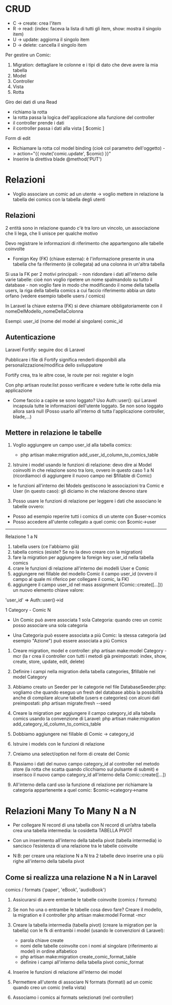 # CRUD

- C -> create: crea l'item
- R -> read: (index: faceva la lista di tutti gli item, show: mostra il singolo item)
- U -> update: aggiorna il singolo item
- D -> delete: cancella il singolo item


Per gestire un Comic:

1. Migration: dettagliare le colonne e i tipi di dato che deve avere la mia tabella
2. Model
3. Controller
4. Vista
5. Rotta


Giro dei dati di una Read

- richiamo la rotta  
- la rotta passa la logica dell'applicazione alla funzione del controller  
- il controller prende i dati 
- il controller passa i dati alla vista  [ $comic ]


Form di edit 

- Richiamare la rotta col model binding (cioè col parametro dell'oggetto) -> action="{{ route('comic.update', $comic) }}"
- Inserire la direttiva blade @method('PUT')



# Relazioni

- Voglio associare un comic ad un utente -> voglio mettere in relazione la tabella dei comics con la tabella degli utenti

## Relazioni 

2 entità sono in relazione quando c'è tra loro un vincolo, un associazione che li lega, che li unisce per qualche motivo

Devo registrare le informazioni di riferimento che appartengono alle tabelle coinvolte

- Foreign Key (FK) (chiave esterna): è l'informazione presente in una tabella che fa riferimento (è collegata) ad una colonna in un'altra tabella

Si usa la FK per 2 motivi principali:
    - non ridondare i dati all'interno delle varie tabelle: cioè non voglio ripetere un nome spalmandolo su tutto il database 
    - non voglio fare in modo che modificando il nome della tabella users, la riga della tabella comics a cui faccio riferimento abbia un dato orfano (vedere esempio tabelle users / comics)


In Laravel la chiave esterna (FK) si deve chiamare obbligatoriamente con il nomeDelModello_nomeDellaColonna

Esempi:
user_id (nome del model al singolare)
comic_id


## Autenticazione


Laravel Fortify: seguire doc di Laravel

Pubblicare i file di Fortify significa renderli disponibili alla personalizzazione/modifica dello sviluppatore

Fortify crea, tra le altre cose, le route per noi: register e login

Con php artisan route:list posso verificare e vedere tutte le rotte della mia applicazione


- Come faccio a capire se sono loggato? Uso Auth::user(): qui Laravel incapsula tutte le informazioni dell'utente loggato. Se non sono loggato allora sarà null (Posso usarlo all'interno di tutta l'applicazione controller, blade,...)



## Mettere in relazione le tabelle

1. Voglio aggiungere un campo user_id alla tabella comics:
    - php artisan make:migration add_user_id_column_to_comics_table

2. Istruire i model usando le funzioni di relazione: devo dire ai Model coinvolti in che relazione sono tra loro, ovvero in questo caso 1 a N (ricordiamoci di aggiungere il nuovo campo nei $fillable di Comic)
- le funzioni all'interno dei Models gestiscono le associazioni tra Comic e User (in questo caso): gli diciamo
 in che relazione devono stare

3. Posso usare le funzioni di relazione per leggere i dati che associano le tabelle ovvero: 
 -  Posso ad esempio reperire tutti i comics di un utente con $user->comics
 -  Posso accedere all'utente collegato a quel comic con $comic->user


 ----------

 Relazione 1 a N

 1. tabella users (ce l'abbiamo già)
 2. tabella comics (esiste? Se no la devo creare con la migration)
 3. fare la migration per aggiungere la foreign key user_id nella tabella comics
 4. crare le funzioni di relazione all'interno dei modelli User e Comic
 5. aggiungere nei fillable del modello Comic il campo user_id (ovvero il campo al quale mi riferico per collegare il comic, la FK)
 6. aggiungere il campo user_id nel mass assignment (Comic::create([...])) un nuovo elemento chiave valore:

 'user_id' => Auth::user()->id 


 1 Category - Comic N

 - Un Comic può avere associata 1 sola Categoria: quando creo un comic posso associare una sola categoria

 - Una Categoria può essere associata a più Comic: la stessa categoria (ad esempio "Azione") può essere 
   associata a più Comics

1. Creare migration, model e controller: php artisan make:model Category -mcr (la r crea il controller con tutti i metodi 
   già preimpostati: index, show, create, store, update, edit, delete)

2. Definire i campi nella migration della tabella categories, $fillable nel model Category

3. Abbiamo creato un Seeder per le categorie nel file DatabaseSeeder.php: vogliamo che quando eseguo un
   fresh del database abbia la possibilità anche di compilare alcune tabelle (users e categories) con alcuni
   dati preimpostati: php artisan migrate:fresh --seed

4. Creare la migration per aggiungere il campo category_id alla tabella comics usando la convenzione di Laravel:
   php artisan make:migration add_category_id_column_to_comics_table 

5. Dobbiamo aggiungere nei fillable di Comic -> category_id

6. Istruire i models con le funzioni di relazione

7. Creiamo una select/option nel form di create del Comic

8. Passiamo i dati del nuovo campo category_id al controller nel metodo store (la rotta che scatta quando 
   clicchiamo sul pulsante di submit) e inserisco il nuovo campo category_id all'interno della Comic::create([...])

9. All'interno della card uso la funzione di relazione per richiamare la categoria appartenente a quel comic: 
   $comic->category->name


# Relazioni Many To Many N a N

- Per collegare N record di una tabella con N record di un’altra tabella crea una tabella intermedia: la   cosidetta TABELLA PIVOT

- Con un inserimento all’interno della tabella pivot (tabella intermedia) io sancisco l’esistenza di una relazione tra le tabelle coinvolte

- N:B: per creare una relazione N a N tra 2 tabelle devo inserire una o più righe all'interno della tabella pivot


## Come si realizza una relazione N a N in Laravel

comics / formats ('paper', 'eBook', 'audioBook')

1. Assicurarsi di avere entrambe le tabelle coinvolte (comics / formats)

2. Se non ho una o entrambe le tabelle cosa devo fare? Creare il modello, la migration e il controller php artisan make:model Format -mcr

3. Creare la tabella intermedia (tabella pivot) (creare la migration per la tabella) con le fk di entrambi i model (usando le convenzioni di Laravel):
    - parola chiave create
    - nomi delle tabelle coinvolte con i nomi al singolare (riferimento ai model) in ordine alfabetico
    - php artisan make:migration create_comic_format_table
    - definire i campi all'interno della tabella pivot comic_format

4. Inserire le funzioni di relazione all'interno dei model

5. Permettere all'utente di associare N formats (formati) ad un comic quando creo un comic (nella vista)

6. Associamo i comics ai formats selezionati (nel controller)

